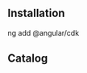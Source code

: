 <docs-decorative-header title="Angular Aria">
    <!-- TODO: Add a description about Angular Aria. -->
</docs-decorative-header>

## Installation

<docs-code language="shell">
  ng add @angular/cdk
</docs-code>

## Catalog

<docs-card-container>
  <docs-card title="Accordion" href="guide/aria/accordion">
    <!-- TODO: Add a svg thumbnail. -->
  </docs-card>
  <docs-card title="Combobox" href="guide/aria/combobox">
    <!-- TODO: Add a svg thumbnail. -->
  </docs-card>
  <docs-card title="Grid" href="guide/aria/grid">
    <!-- TODO: Add a svg thumbnail. -->
  </docs-card>
  <docs-card title="Listbox" href="guide/aria/listbox">
    <!-- TODO: Add a svg thumbnail. -->
  </docs-card>
  <docs-card title="Menu" href="guide/aria/menu">
    <!-- TODO: Add a svg thumbnail. -->
  </docs-card>
  <docs-card title="Radio Group" href="guide/aria/radio">
    <!-- TODO: Add a svg thumbnail. -->
  </docs-card>
  <docs-card title="Tabs" href="guide/aria/tabs">
    <!-- TODO: Add a svg thumbnail. -->
  </docs-card>
  <docs-card title="Toolbar" href="guide/aria/toolbar">
    <!-- TODO: Add a svg thumbnail. -->
  </docs-card>
  <docs-card title="Tree" href="guide/aria/tree">
    <!-- TODO: Add a svg thumbnail. -->
  </docs-card>
</docs-card-container>
